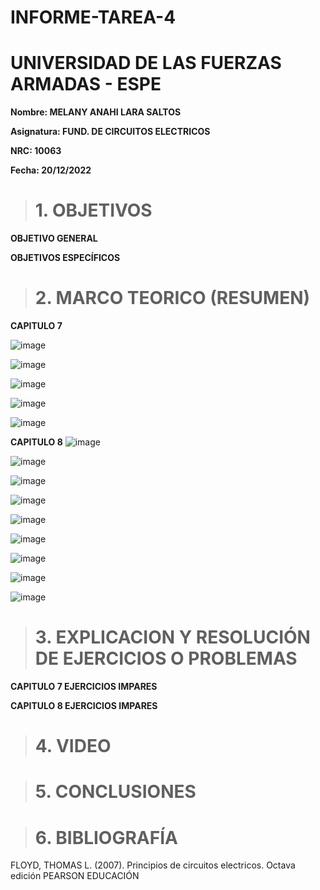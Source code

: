 # INFORME-TAREA-4

# UNIVERSIDAD DE LAS FUERZAS ARMADAS - ESPE
**Nombre: MELANY ANAHI LARA SALTOS**

**Asignatura: FUND. DE CIRCUITOS ELECTRICOS**

**NRC: 10063** 

**Fecha: 20/12/2022**

># 1. OBJETIVOS 
**OBJETIVO GENERAL**

**OBJETIVOS ESPECÍFICOS**

># 2. MARCO TEORICO (RESUMEN)

**CAPITULO 7**

![image](https://user-images.githubusercontent.com/105020538/208030540-95363b44-dd6b-40a9-b8ae-dad655bcf44e.png)

![image](https://user-images.githubusercontent.com/105020538/208030597-1b8a6952-efa5-4fde-9a7a-8d46d39f4b91.png)

![image](https://user-images.githubusercontent.com/105020538/208030681-f2ad2738-c4f7-455b-8e1b-0d202d57357c.png)

![image](https://user-images.githubusercontent.com/105020538/208030716-439a0006-2b71-4c27-a23f-81200031dff1.png)

![image](https://user-images.githubusercontent.com/105020538/208030774-e413bcb7-1603-41d7-b260-01c7cbe97f22.png)

**CAPITULO 8**
![image](https://user-images.githubusercontent.com/105020538/208030997-e7ed5a36-0c97-431c-a546-078335193072.png)

![image](https://user-images.githubusercontent.com/105020538/208031024-fe0c69b7-aadd-43d6-a42a-0c5b6c86254e.png)

![image](https://user-images.githubusercontent.com/105020538/208031066-fa72fed4-50a6-4d3a-a004-2e182be5ee94.png)

![image](https://user-images.githubusercontent.com/105020538/208031098-322e00af-fc4a-4d78-ae82-a71c264be470.png)

![image](https://user-images.githubusercontent.com/105020538/208031123-087dbe2c-e963-437e-837f-132203f57530.png)

![image](https://user-images.githubusercontent.com/105020538/208031186-ce40f48f-91d0-4130-a13f-39f3035b5b0f.png)

![image](https://user-images.githubusercontent.com/105020538/208031644-f1783a07-2f1c-4c0c-b81e-7157dd9b0ec0.png)

![image](https://user-images.githubusercontent.com/105020538/208031689-2f0c7332-ed6e-4d22-9d24-85533ef756b1.png)

![image](https://user-images.githubusercontent.com/105020538/208031717-4a720775-a3aa-477e-b546-71c6ced4dfa7.png)

># 3. EXPLICACION Y RESOLUCIÓN DE EJERCICIOS O PROBLEMAS

**CAPITULO 7 EJERCICIOS IMPARES**

**CAPITULO 8 EJERCICIOS IMPARES** 


># 4. VIDEO

># 5. CONCLUSIONES

># 6. BIBLIOGRAFÍA

FLOYD, THOMAS L. (2007). Principios de circuitos electricos. Octava edición PEARSON EDUCACIÓN

